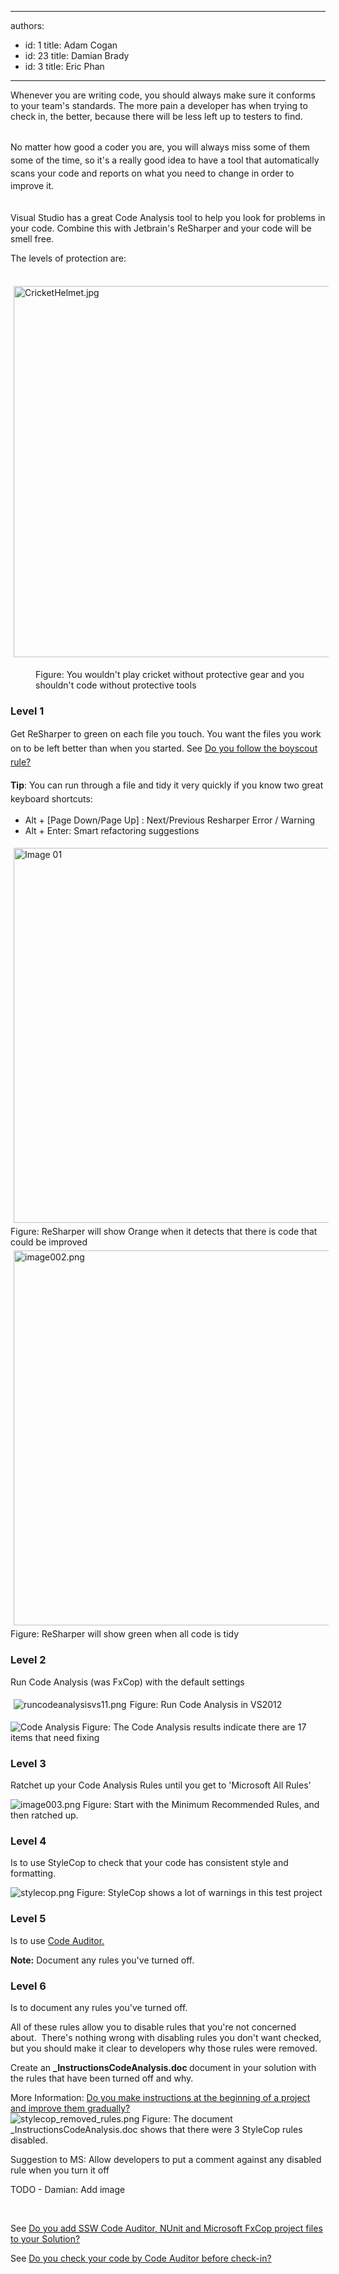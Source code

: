 

---
authors:
  - id: 1
    title: Adam Cogan
  - id: 23
    title: Damian Brady
  - id: 3
    title: Eric Phan
---




<span class='intro'> ​​Whenever you are writing code, you should always make sure it conforms to&#160;your team's&#160;standards.&#160;The more pain a developer has when trying to check in, the better, because&#160;there will be less left up to testers to find.​<div><br></div><div>​​<span style="line-height&#58;20.7999992370605px;">No matter how good a coder you are, you will always miss some of them some of the time, so it's a really good idea to have a tool that automatically scans your code and reports on what you need to change in order to improve it.</span>​<br></div><div><br></div><p>Visual Studio has a great Code Analysis tool to help you look for problems in your code. Combine this with Jetbrain's ReSharper and your code will be smell free.​</p><p>The levels of protection are&#58;</p>
 </span>

<div><p class="ssw15-rteElement-GreyBox">​​​<img src="/SoftwareDevelopment/RulestobetterArchitectureandCodeReview/PublishingImages/CricketHelmet.jpg" alt="CricketHelmet.jpg" style="margin&#58;5px;width&#58;594px;" /><br></p></div><div><dd class="ssw15-rteElement-FigureNormal">Figure&#58; You wouldn't play cricket without protective gear and you shouldn't code without protective tools​<br></dd></div><div><h3 class="ssw15-rteElement-H3">Level 1</h3><p>Get ReSharper to green on each file you touch.&#160;<span style="line-height&#58;1.6;">You want the files you work on to be left better than when you started. See&#160;</span><a href="http&#58;//www.ssw.com.au/ssw/standards/rules/RulestoBetterCode.aspx#BoyscoutRule" style="line-height&#58;1.6;">Do you follow the boyscout rule?</a>&#160;</p><p><strong style="line-height&#58;1.6;">Tip</strong><span style="line-height&#58;1.6;">&#58; You can run through a file and tidy it very quickly if you know two great keyboard shortcuts&#58;</span></p><ul><li>Alt + [Page Down/Page Up] &#58; Next/Previous Resharper Error / Warning</li><li>Alt + Enter&#58; Smart refactoring suggestions</li></ul><img class="ms-rteCustom-ImageArea" src="/SoftwareDevelopment/RulestobetterArchitectureandCodeReview/PublishingImages/image001.png" alt="Image 01" style="width&#58;600px;margin&#58;5px;" /><br><span class="ssw-rteStyle-FigureNormal">​Figure&#58; ReSharper will show Orange when it detects that there is code that could be improved</span><img class="ms-rteCustom-ImageArea" alt="image002.png" src="/SoftwareDevelopment/RulestobetterArchitectureandCodeReview/PublishingImages/image002.png" style="width&#58;600px;margin&#58;5px;" /><span class="ssw-rteStyle-FigureNormal">​Figure&#58; ReSharper will show green when all code is tidy</span><h3 class="ssw15-rteElement-H3">Level 2</h3><p>Run Code Analysis (was FxCop) with the default settings</p><img class="ms-rteCustom-ImageArea" src="/SoftwareDevelopment/RulestobetterArchitectureandCodeReview/PublishingImages/CodeAnalysisVS11.png" alt="runcodeanalysisvs11.png" style="margin&#58;5px;" /><span class="ssw-rteStyle-FigureNormal">Figure&#58;&#160;Run&#160;Code Analysis&#160;in VS2012</span></div><p></p><img class="ms-rteCustom-ImageArea" src="/SoftwareDevelopment/RulestobetterArchitectureandCodeReview/PublishingImages/codeanalysis.png" alt="Code Analysis" />
<span class="ssw-rteStyle-FigureNormal">Figure&#58; The&#160;Code Analysis results indicate there are 17 items that need fixing</span>
<h3 class="ssw15-rteElement-H3">Level 3</h3>
<p>Ratchet up your Code Analysis Rules until you get to 'Microsoft All Rules'</p>
<img alt="image003.png" src="/SoftwareDevelopment/RulestobetterArchitectureandCodeReview/PublishingImages/image003.png" class="ms-rteCustom-ImageArea" />
<span class="ssw-rteStyle-FigureNormal">Figure&#58; Start with the Minimum Recommended Rules, and then ratched up.</span>
<h3 class="ssw15-rteElement-H3">Level 4</h3>
<p>Is to use&#160;<a href="http&#58;//stylecop.codeplex.com/"></a>StyleCop&#160;to check that your code has consistent style and formatting.</p>
<img class="ms-rteCustom-ImageArea" src="/SoftwareDevelopment/RulestobetterArchitectureandCodeReview/PublishingImages/StyleCopInVS2010.png" alt="stylecop.png" />
<span class="ssw-rteStyle-FigureNormal">Figure&#58;&#160;StyleCop&#160;shows a lot of warnings in this test project</span>
<h3 class="ssw15-rteElement-H3">Level 5</h3>
<p>Is to use <a href="http&#58;//www.ssw.com.au/ssw/CodeAuditor/Default.aspx">Code Auditor.</a></p>
<p><strong>Note&#58;</strong> Document any rules you've turned off.</p>
<h3 class="ssw15-rteElement-H3">Level 6</h3>
<p>Is to document any rules you've turned off.</p>
<p>All of these rules allow you to disable rules that you're not concerned about.&#160; There's nothing wrong with&#160;disabling rules you don't want checked, but you should make it clear to developers why those rules were removed.</p>
<p>Create an <strong>_InstructionsCodeAnalysis.doc </strong>document in your solution with the rules that have been turned off and why.</p>
<div class="ssw-rteStyle-YellowBorderBox">More Information&#58;&#160;<a href="/SoftwareDevelopment/RulesToBetterDotNETProjects/Pages/DoYouMakeInstructions.aspx">Do you make instructions at the beginning of a project and improve them gradually?​​</a></div>
<img class="ms-rteCustom-ImageArea" src="/SoftwareDevelopment/RulestobetterArchitectureandCodeReview/PublishingImages/StyleCopRemovedRules.png" alt="stylecop_removed_rules.png" />
<span class="ssw-rteStyle-FigureNormal">Figure&#58; The document _InstructionsCodeAnalysis.doc shows that there were 3 StyleCop rules disabled.</span>
<div class="ssw-rteStyle-GreyBox"><p>Suggestion to MS&#58; Allow developers to put a comment against any disabled rule when you turn&#160;it off</p>
TODO - Damian&#58; Add image</div>
<div><p class="ssw15-rteElement-P">​​​<br></p></div><div><p>See&#160;<a href="/SoftwareDevelopment/RulesToBetterDotNETProjects/Pages/AddCAFxCopToSolution.aspx">Do you add SSW Code Auditor, NUnit and Microsoft FxCop project files to your Solution?</a></p><p>See&#160;<a href="/Management/RulesToSuccessfulProjects/Pages/CheckCodeByCodeAuditorBeforeCheckIn.aspx">Do you check your code by Code Auditor before check-in?</a></p></div>


